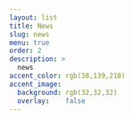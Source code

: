 ```yaml
---
layout: list
title: News
slug: news
menu: true
order: 2
description: >
  news
accent_color: rgb(38,139,210)
accent_image:
  background: rgb(32,32,32)
  overlay:    false
---
```

